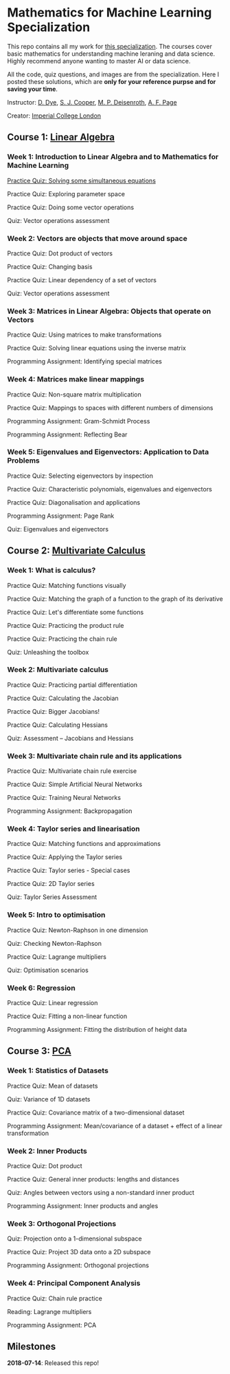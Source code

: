 # Mathematics for Machine Learning Specialization
This repo contains all my work for [this specialization](https://www.coursera.org/specializations/mathematics-machine-learning). The courses cover basic mathematics for understanding machine leraning and data science. Highly recommend anyone wanting to master AI or data science.

All the code, quiz questions, and images are from the specialization. Here I posted these solutions, which are **only for your reference purpse and for saving your time**. 

Instructor: [D. Dye](https://www.imperial.ac.uk/people/david.dye), [S. J. Cooper](https://www.imperial.ac.uk/people/samuel.cooper), [M. P. Deisenroth](http://wp.doc.ic.ac.uk/sml/author/mpd37/), [A. F. Page](https://fourier.space/)

Creator: [Imperial College London](https://www.imperial.ac.uk/)

## Course 1: [Linear Algebra](https://www.coursera.org/learn/linear-algebra-machine-learning)
### Week 1: Introduction to Linear Algebra and to Mathematics for Machine Learning
[Practice Quiz: Solving some simultaneous equations](https://github.com/wynne-d/math-for-machine-learning-coursera/tree/master/Linear%20Algebra/Week%201/Quiz%20-%20Solving%20some%20simultaneous%20equations)

Practice Quiz: Exploring parameter space

Practice Quiz: Doing some vector operations

Quiz: Vector operations assessment
### Week 2: Vectors are objects that move around space
Practice Quiz: Dot product of vectors

Practice Quiz: Changing basis

Practice Quiz: Linear dependency of a set of vectors

Quiz: Vector operations assessment
### Week 3: Matrices in Linear Algebra: Objects that operate on Vectors
Practice Quiz: Using matrices to make transformations

Practice Quiz: Solving linear equations using the inverse matrix

Programming Assignment: Identifying special matrices
### Week 4: Matrices make linear mappings
Practice Quiz: Non-square matrix multiplication

Practice Quiz: Mappings to spaces with different numbers of dimensions

Programming Assignment: Gram-Schmidt Process

Programming Assignment: Reflecting Bear
### Week 5: Eigenvalues and Eigenvectors: Application to Data Problems
Practice Quiz: Selecting eigenvectors by inspection

Practice Quiz: Characteristic polynomials, eigenvalues and eigenvectors

Practice Quiz: Diagonalisation and applications

Programming Assignment: Page Rank

Quiz: Eigenvalues and eigenvectors
## Course 2: [Multivariate Calculus](https://www.coursera.org/learn/multivariate-calculus-machine-learning)
### Week 1: What is calculus?
Practice Quiz: Matching functions visually

Practice Quiz: Matching the graph of a function to the graph of its derivative

Practice Quiz: Let's differentiate some functions

Practice Quiz: Practicing the product rule

Practice Quiz: Practicing the chain rule

Quiz: Unleashing the toolbox
### Week 2: Multivariate calculus
Practice Quiz: Practicing partial differentiation

Practice Quiz: Calculating the Jacobian

Practice Quiz: Bigger Jacobians!

Practice Quiz: Calculating Hessians

Quiz: Assessment – Jacobians and Hessians
### Week 3: Multivariate chain rule and its applications
Practice Quiz: Multivariate chain rule exercise

Practice Quiz: Simple Artificial Neural Networks

Practice Quiz: Training Neural Networks

Programming Assignment: Backpropagation
### Week 4: Taylor series and linearisation
Practice Quiz: Matching functions and approximations

Practice Quiz: Applying the Taylor series

Practice Quiz: Taylor series - Special cases

Practice Quiz: 2D Taylor series

Quiz: Taylor Series Assessment
### Week 5: Intro to optimisation
Practice Quiz: Newton-Raphson in one dimension

Quiz: Checking Newton-Raphson

Practice Quiz: Lagrange multipliers

Quiz: Optimisation scenarios
### Week 6: Regression
Practice Quiz: Linear regression

Practice Quiz: Fitting a non-linear function

Programming Assignment: Fitting the distribution of height data
## Course 3: [PCA](https://www.coursera.org/learn/pca-machine-learning)
### Week 1: Statistics of Datasets
Practice Quiz: Mean of datasets

Quiz: Variance of 1D datasets

Practice Quiz: Covariance matrix of a two-dimensional dataset

Programming Assignment: Mean/covariance of a dataset + effect of a linear transformation
### Week 2: Inner Products
Practice Quiz: Dot product

Practice Quiz: General inner products: lengths and distances

Quiz: Angles between vectors using a non-standard inner product

Programming Assignment: Inner products and angles
### Week 3: Orthogonal Projections
Quiz: Projection onto a 1-dimensional subspace

Practice Quiz: Project 3D data onto a 2D subspace

Programming Assignment: Orthogonal projections
### Week 4: Principal Component Analysis
Practice Quiz: Chain rule practice

Reading: Lagrange multipliers

Programming Assignment: PCA
## Milestones
**2018-07-14**: Released this repo!
